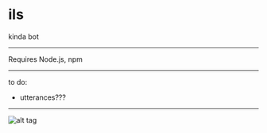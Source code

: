 # ils
kinda bot

---

Requires Node.js, npm

---

to do:
- utterances???

---

![alt tag](http://i.imgur.com/xfZtbPk.png)
